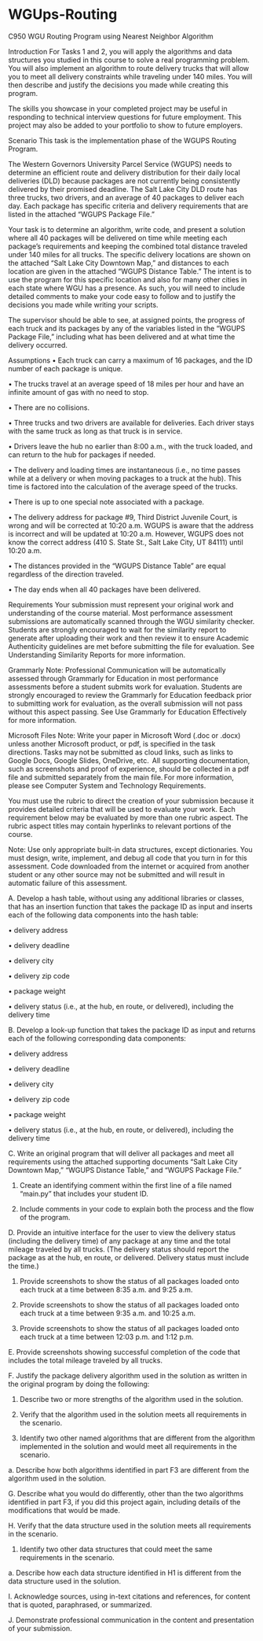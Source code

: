 # WGUps-Routing
C950 WGU Routing Program using Nearest Neighbor Algorithm


Introduction
For Tasks 1 and 2, you will apply the algorithms and data structures you studied in this course to solve a real programming problem. You will also implement an algorithm to route delivery trucks that will allow you to meet all delivery constraints while traveling under 140 miles. You will then describe and justify the decisions you made while creating this program.

 

The skills you showcase in your completed project may be useful in responding to technical interview questions for future employment. This project may also be added to your portfolio to show to future employers.

Scenario
This task is the implementation phase of the WGUPS Routing Program.

 

The Western Governors University Parcel Service (WGUPS) needs to determine an efficient route and delivery distribution for their daily local deliveries (DLD) because packages are not currently being consistently delivered by their promised deadline. The Salt Lake City DLD route has three trucks, two drivers, and an average of 40 packages to deliver each day. Each package has specific criteria and delivery requirements that are listed in the attached “WGUPS Package File.”

 

Your task is to determine an algorithm, write code, and present a solution where all 40 packages will be delivered on time while meeting each package’s requirements and keeping the combined total distance traveled under 140 miles for all trucks. The specific delivery locations are shown on the attached “Salt Lake City Downtown Map,” and distances to each location are given in the attached “WGUPS Distance Table.” The intent is to use the program for this specific location and also for many other cities in each state where WGU has a presence. As such, you will need to include detailed comments to make your code easy to follow and to justify the decisions you made while writing your scripts.

 

The supervisor should be able to see, at assigned points, the progress of each truck and its packages by any of the variables listed in the “WGUPS Package File,” including what has been delivered and at what time the delivery occurred.

Assumptions
•  Each truck can carry a maximum of 16 packages, and the ID number of each package is unique.

•  The trucks travel at an average speed of 18 miles per hour and have an infinite amount of gas with no need to stop.

•  There are no collisions.

•  Three trucks and two drivers are available for deliveries. Each driver stays with the same truck as long as that truck is in service.

•  Drivers leave the hub no earlier than 8:00 a.m., with the truck loaded, and can return to the hub for packages if needed.

•  The delivery and loading times are instantaneous (i.e., no time passes while at a delivery or when moving packages to a truck at the hub). This time is factored into the calculation of the average speed of the trucks.

•  There is up to one special note associated with a package.

•  The delivery address for package #9, Third District Juvenile Court, is wrong and will be corrected at 10:20 a.m. WGUPS is aware that the address is incorrect and will be updated at 10:20 a.m. However, WGUPS does not know the correct address (410 S. State St., Salt Lake City, UT 84111) until 10:20 a.m.

•  The distances provided in the “WGUPS Distance Table” are equal regardless of the direction traveled.

•  The day ends when all 40 packages have been delivered.

Requirements
Your submission must represent your original work and understanding of the course material. Most performance assessment submissions are automatically scanned through the WGU similarity checker. Students are strongly encouraged to wait for the similarity report to generate after uploading their work and then review it to ensure Academic Authenticity guidelines are met before submitting the file for evaluation. See Understanding Similarity Reports for more information.  

Grammarly Note: 
Professional Communication will be automatically assessed through Grammarly for Education in most performance assessments before a student submits work for evaluation. Students are strongly encouraged to review the Grammarly for Education feedback prior to submitting work for evaluation, as the overall submission will not pass without this aspect passing. See Use Grammarly for Education Effectively for more information.  

Microsoft Files Note: 
Write your paper in Microsoft Word (.doc or .docx) unless another Microsoft product, or pdf, is specified in the task directions. Tasks may not be submitted as cloud links, such as links to Google Docs, Google Slides, OneDrive, etc.  All supporting documentation, such as screenshots and proof of experience, should be collected in a pdf file and submitted separately from the main file. For more information, please see Computer System and Technology Requirements.  



You must use the rubric to direct the creation of your submission because it provides detailed criteria that will be used to evaluate your work. Each requirement below may be evaluated by more than one rubric aspect. The rubric aspect titles may contain hyperlinks to relevant portions of the course.



Note: Use only appropriate built-in data structures, except dictionaries. You must design, write, implement, and debug all code that you turn in for this assessment. Code downloaded from the internet or acquired from another student or any other source may not be submitted and will result in automatic failure of this assessment.



A.  Develop a hash table, without using any additional libraries or classes, that has an insertion function that takes the package ID as input and inserts each of the following data components into the hash table:

•   delivery address

•   delivery deadline

•   delivery city

•   delivery zip code

•   package weight

•   delivery status (i.e., at the hub, en route, or delivered), including the delivery time


B.  Develop a look-up function that takes the package ID as input and returns each of the following corresponding data components:

•   delivery address

•   delivery deadline

•   delivery city

•   delivery zip code

•   package weight

•   delivery status (i.e., at the hub, en route, or delivered), including the delivery time


C.  Write an original program that will deliver all packages and meet all requirements using the attached supporting documents “Salt Lake City Downtown Map,” “WGUPS Distance Table,” and “WGUPS Package File.”

1.  Create an identifying comment within the first line of a file named “main.py” that includes your student ID.

2.  Include comments in your code to explain both the process and the flow of the program.


D.  Provide an intuitive interface for the user to view the delivery status (including the delivery time) of any package at any time and the total mileage traveled by all trucks. (The delivery status should report the package as at the hub, en route, or delivered. Delivery status must include the time.)

1.  Provide screenshots to show the status of all packages loaded onto each truck at a time between 8:35 a.m. and 9:25 a.m.

2.  Provide screenshots to show the status of all packages loaded onto each truck at a time between 9:35 a.m. and 10:25 a.m.

3.  Provide screenshots to show the status of all packages loaded onto each truck at a time between 12:03 p.m. and 1:12 p.m.


E.  Provide screenshots showing successful completion of the code that includes the total mileage traveled by all trucks.


F.  Justify the package delivery algorithm used in the solution as written in the original program by doing the following:

1.  Describe two or more strengths of the algorithm used in the solution.

2.  Verify that the algorithm used in the solution meets all requirements in the scenario.

3.  Identify two other named algorithms that are different from the algorithm implemented in the solution and would meet all requirements in the scenario.

a.  Describe how both algorithms identified in part F3 are different from the algorithm used in the solution.


G.  Describe what you would do differently, other than the two algorithms identified in part F3, if you did this project again, including details of the modifications that would be made.


H.  Verify that the data structure used in the solution meets all requirements in the scenario.

1.  Identify two other data structures that could meet the same requirements in the scenario.

a.  Describe how each data structure identified in H1 is different from the data structure used in the solution.


I.  Acknowledge sources, using in-text citations and references, for content that is quoted, paraphrased, or summarized.


J.  Demonstrate professional communication in the content and presentation of your submission.

